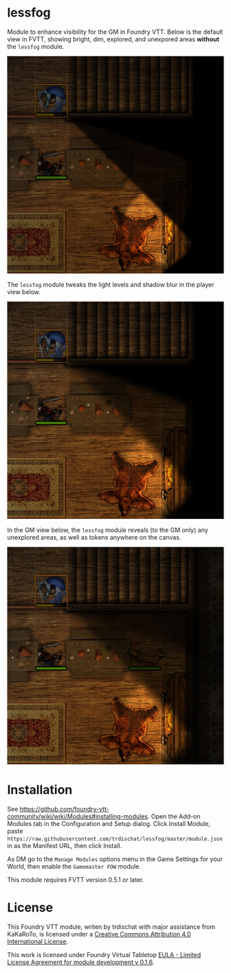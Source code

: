# lessfog
Module to enhance visibility for the GM in Foundry VTT.  Below is the default view in FVTT, showing bright, dim, explored, and unexpored areas **without** the `lessfog` module.

![Default view](default.jpg)

The `lessfog` module tweaks the light levels and shadow blur in the player view below.

![Player view](player.jpg)

In the GM view below, the `lessfog` module reveals (to the GM only) any unexplored areas, as well as tokens anywhere on the canvas.

![GM view](gm.jpg)

# Installation
See https://github.com/foundry-vtt-community/wiki/wiki/Modules#installing-modules. Open the Add-on Modules tab in the Configuration and Setup dialog. Click Install Module, paste `https://raw.githubusercontent.com/trdischat/lessfog/master/module.json` in as the Manifest URL, then click Install.

As DM go to the `Manage Modules` options menu in the Game Settings for your World, then enable the `Gamemaster FOW` module.

This module requires FVTT version 0.5.1 or later.

# License
This Foundry VTT module, writen by trdischat with major assistance from KaKaRoTo, is licensed under a [Creative Commons Attribution 4.0 International License](http://creativecommons.org/licenses/by/4.0/).

This work is licensed under Foundry Virtual Tabletop [EULA - Limited License Agreement for module development v 0.1.6](http://foundryvtt.com/pages/license.html).
